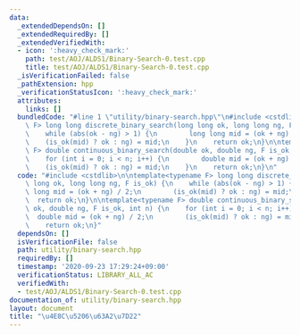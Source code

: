 ```yaml
---
data:
  _extendedDependsOn: []
  _extendedRequiredBy: []
  _extendedVerifiedWith:
  - icon: ':heavy_check_mark:'
    path: test/AOJ/ALDS1/Binary-Search-0.test.cpp
    title: test/AOJ/ALDS1/Binary-Search-0.test.cpp
  _isVerificationFailed: false
  _pathExtension: hpp
  _verificationStatusIcon: ':heavy_check_mark:'
  attributes:
    links: []
  bundledCode: "#line 1 \"utility/binary-search.hpp\"\n#include <cstdlib>\n\ntemplate<typename\
    \ F> long long discrete_binary_search(long long ok, long long ng, F is_ok) {\n\
    \    while (abs(ok - ng) > 1) {\n        long long mid = (ok + ng) / 2;\n    \
    \    (is_ok(mid) ? ok : ng) = mid;\n    }\n    return ok;\n}\n\ntemplate<typename\
    \ F> double continuous_binary_search(double ok, double ng, F is_ok, int n) {\n\
    \    for (int i = 0; i < n; i++) {\n        double mid = (ok + ng) / 2;\n    \
    \    (is_ok(mid) ? ok : ng) = mid;\n    }\n    return ok;\n}\n"
  code: "#include <cstdlib>\n\ntemplate<typename F> long long discrete_binary_search(long\
    \ long ok, long long ng, F is_ok) {\n    while (abs(ok - ng) > 1) {\n        long\
    \ long mid = (ok + ng) / 2;\n        (is_ok(mid) ? ok : ng) = mid;\n    }\n  \
    \  return ok;\n}\n\ntemplate<typename F> double continuous_binary_search(double\
    \ ok, double ng, F is_ok, int n) {\n    for (int i = 0; i < n; i++) {\n      \
    \  double mid = (ok + ng) / 2;\n        (is_ok(mid) ? ok : ng) = mid;\n    }\n\
    \    return ok;\n}"
  dependsOn: []
  isVerificationFile: false
  path: utility/binary-search.hpp
  requiredBy: []
  timestamp: '2020-09-23 17:29:24+09:00'
  verificationStatus: LIBRARY_ALL_AC
  verifiedWith:
  - test/AOJ/ALDS1/Binary-Search-0.test.cpp
documentation_of: utility/binary-search.hpp
layout: document
title: "\u4E8C\u5206\u63A2\u7D22"
---
```


